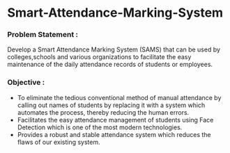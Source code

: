 # Smart-Attendance-Marking-System

### Problem Statement :

Develop a Smart Attendance Marking System (SAMS) that can be used by colleges,schools and various organizations to facilitate the easy maintenance of the daily attendance records of students or employees.

### Objective :

* To eliminate the tedious conventional method of manual attendance by calling out names of students by replacing it with a system which automates the process, thereby reducing the human errors.
* Facilitates the easy attendance management of students using Face Detection which is one of the most modern technologies.
* Provides a robust and stable attendance system which reduces the flaws of our existing system.

